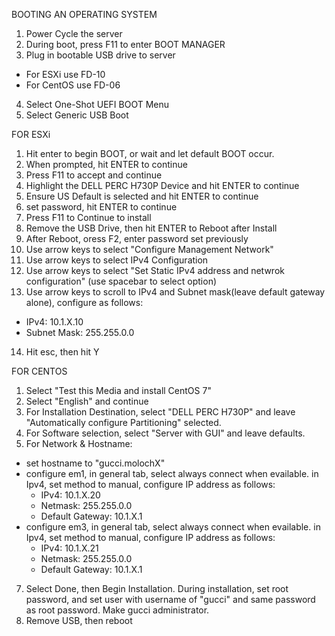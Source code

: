 BOOTING AN OPERATING SYSTEM
1. Power Cycle the server
2. During boot, press F11 to enter BOOT MANAGER
3. Plug in bootable USB drive to server 
  - For ESXi use FD-10
  - For CentOS use FD-06
4. Select One-Shot UEFI BOOT Menu
5. Select Generic USB Boot

FOR ESXi
1. Hit enter to begin BOOT, or wait and let default BOOT occur.
2. When prompted, hit ENTER to continue
3. Press F11 to accept and continue
4. Highlight the DELL PERC H730P Device and hit ENTER to continue
5. Ensure US Default is selected and hit ENTER to continue
6. set password, hit ENTER to continue
7. Press F11 to Continue to install
8. Remove the USB Drive, then hit ENTER to Reboot after Install
9. After Reboot, oress F2, enter password set previously
10. Use arrow keys to select "Configure Management Network"
11. Use arrow keys to select IPv4 Configuration
12. Use arrow keys to select "Set Static IPv4 address and netwrok configuration" (use spacebar to select option)
13. Use arrow keys to scroll to IPv4 and Subnet mask(leave default gateway alone), configure as follows:
   - IPv4: 10.1.X.10
   - Subnet Mask: 255.255.0.0
14. Hit esc, then hit Y   


FOR CENTOS
1. Select "Test this Media and install CentOS 7"
2. Select "English" and continue
3. For Installation Destination, select "DELL PERC H730P" and leave "Automatically configure Partitioning" selected.
4. For Software selection, select "Server with GUI" and leave defaults.
5. For Network & Hostname:
  - set hostname to "gucci.molochX"
  - configure em1, in general tab, select always connect when evailable. in Ipv4, set method to manual, configure IP address as follows:
    + IPv4: 10.1.X.20
    + Netmask: 255.255.0.0
    + Default Gateway: 10.1.X.1
  - configure em3, in general tab, select always connect when evailable. in Ipv4, set method to manual, configure IP address as follows:
    + IPv4: 10.1.X.21
    + Netmask: 255.255.0.0
    + Default Gateway: 10.1.X.1
7. Select Done, then Begin Installation. During installation, set root password, and set user with username of "gucci" and same password as root password. Make gucci administrator.
8. Remove USB, then reboot
